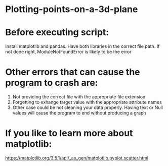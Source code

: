 # Plotting-points-on-a-3d-plane


# Before executing script:
  Install matplotlib and pandas. Have both libraries in the correct file path. If not done right, ModuleNotFoundError is likely to 
  be the error 

# Other errors that can cause the program to crash are:
  1. Not providing the correct file with the appropriate file extension 
  2. Forgetting to exhange target value with the appropriate attribute names
  3. Other case could be not cleaning your data properly. Having text or Null 
     values will cause the program to end without producing a graph 
 
# If you like to learn more about matplotlib: 
  https://matplotlib.org/3.5.1/api/_as_gen/matplotlib.pyplot.scatter.html
